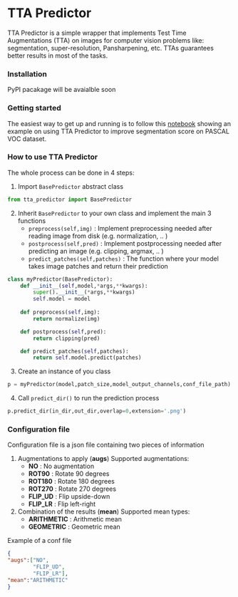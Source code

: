 
# TTA Predictor

TTA Predictor is a simple wrapper that implements Test Time Augmentations (TTA) on images for computer vision problems like: segmentation, super-resolution, Pansharpening, etc. TTAs guarantees better results in most of the tasks.

### Installation
PyPI pacakage will be avaialble soon

### Getting started
The easiest way to get up and running is to follow this [notebook](https://github.com/andrewekhalel/tta_predictor/blob/master/examples/pascal_voc.ipynb) showing an example on using TTA Predictor to improve segmentation score on PASCAL VOC dataset.

### How to use TTA Predictor
The whole process can be done in 4 steps:
1.  Import `BasePredictor` abstract class 
```python
from tta_predictor import BasePredictor
```
2. Inherit `BasePredictor` to your own class and implement the main 3 functions 
	* `preprocess(self,img)` :  Implement preprocessing needed after reading image from disk (e.g. normalization, .. )
	* `postprocess(self,pred)` :  Implement postprocessing needed after predicting an image (e.g. clipping, argmax, .. )
	* `predict_patches(self,patches)` :  The function where your model takes image patches and return their prediction

```python
class myPredictor(BasePredictor):
    def __init__(self,model,*args,**kwargs):
        super().__init__(*args,**kwargs)
        self.model = model
        
    def preprocess(self,img):
        return normalize(img)

    def postprocess(self,pred):
        return clipping(pred)

    def predict_patches(self,patches):
        return self.model.predict(patches)
```
3. Create an instance of you class
```python
p = myPredictor(model,patch_size,model_output_channels,conf_file_path)
```
4.  Call `predict_dir()` to run the prediction process 
``` python
p.predict_dir(in_dir,out_dir,overlap=0,extension='.png')
```
### Configuration file
Configuration file is a json file containing two pieces of information
1. Augmentations to apply (**augs**)
Supported augmentations:
	* **NO** : No augmentation
	* **ROT90** : Rotate 90 degrees
	* **ROT180** : Rotate 180 degrees
	* **ROT270** : Rotate 270 degrees
	* **FLIP_UD** : Flip upside-down
	* **FLIP_LR** : Flip left-right
2. Combination of the results (**mean**)
Supported mean types:
	* **ARITHMETIC** : Arithmetic mean
	* **GEOMETRIC** : Geometric mean

Example of a conf file
```json
{
"augs":["NO",
		"FLIP_UD",
		"FLIP_LR"],
"mean":"ARITHMETIC"
}
```